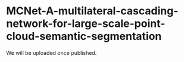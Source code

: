 # MCNet-A-multilateral-cascading-network-for-large-scale-point-cloud-semantic-segmentation
We will be uploaded once published.
